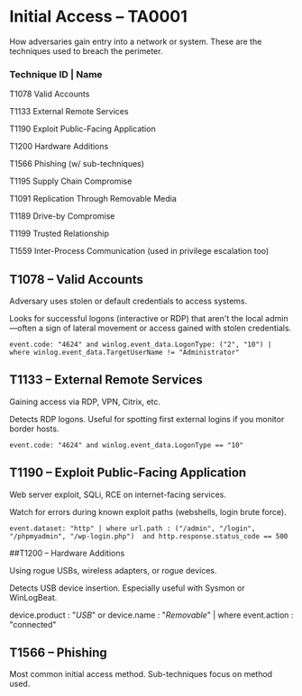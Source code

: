 # Initial Access – TA0001

How adversaries gain entry into a network or system. These are the techniques used to breach the perimeter.

### Technique	ID	|   Name

T1078	Valid Accounts

T1133	External Remote Services	

T1190	Exploit Public-Facing Application

T1200	Hardware Additions	

T1566	Phishing (w/ sub-techniques)	

T1195	Supply Chain Compromise	

T1091	Replication Through Removable Media	

T1189	Drive-by Compromise	

T1199	Trusted Relationship	

T1559	Inter-Process Communication (used in privilege escalation too)

## T1078 – Valid Accounts

Adversary uses stolen or default credentials to access systems.

Looks for successful logons (interactive or RDP) that aren't the local admin—often a sign of lateral movement or access gained with stolen credentials.

`event.code: "4624" and winlog.event_data.LogonType: ("2", "10")
| where winlog.event_data.TargetUserName != "Administrator"`

## T1133 – External Remote Services

 Gaining access via RDP, VPN, Citrix, etc.

 Detects RDP logons. Useful for spotting first external logins if you monitor border hosts.

`event.code: "4624" and winlog.event_data.LogonType == "10"`

## T1190 – Exploit Public-Facing Application

Web server exploit, SQLi, RCE on internet-facing services.

Watch for errors during known exploit paths (webshells, login brute force).

`event.dataset: "http"
| where url.path : ("/admin", "/login", "/phpmyadmin", "/wp-login.php") 
  and http.response.status_code == 500`

##T1200 – Hardware Additions

Using rogue USBs, wireless adapters, or rogue devices.

Detects USB device insertion. Especially useful with Sysmon or WinLogBeat.

device.product : "*USB*" or device.name : "*Removable*"
| where event.action : "connected"

## T1566 – Phishing

Most common initial access method. Sub-techniques focus on method used.







